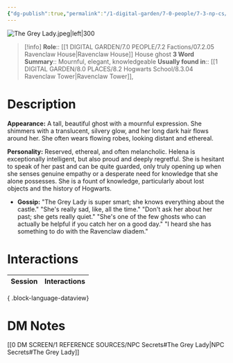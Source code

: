 ```yaml
---
{"dg-publish":true,"permalink":"/1-digital-garden/7-0-people/7-3-np-cs/the-grey-lady-helena-ravenclaw/","tags":["#person","hogwarts","hogwarts-faculty","ghost","#ravenclaw"]}
---
```


![The Grey Lady.jpeg|left|300](/img/user/1%20DIGITAL%20GARDEN/7.0%20PEOPLE/7.3%20NPCs/Headshots/The%20Grey%20Lady.jpeg)
>[!info] 
>**Role**:: [[1 DIGITAL GARDEN/7.0 PEOPLE/7.2 Factions/07.2.05 Ravenclaw House\|Ravenclaw House]] House ghost
>**3 Word Summary**:: Mournful, elegant, knowledgeable
>**Usually found in**:: [[1 DIGITAL GARDEN/8.0 PLACES/8.2 Hogwarts School/8.3.04 Ravenclaw Tower\|Ravenclaw Tower]], 
# Description

**Appearance:** A tall, beautiful ghost with a mournful expression. She shimmers with a translucent, silvery glow, and her long dark hair flows around her. She often wears flowing robes, looking distant and ethereal.

**Personality:** Reserved, ethereal, and often melancholic. Helena is exceptionally intelligent, but also proud and deeply regretful. She is hesitant to speak of her past and can be quite guarded, only truly opening up when she senses genuine empathy or a desperate need for knowledge that she alone possesses. She is a fount of knowledge, particularly about lost objects and the history of Hogwarts.

- **Gossip:** "The Grey Lady is super smart; she knows everything about the castle." "She's really sad, like, all the time." "Don't ask her about her past; she gets really quiet." "She's one of the few ghosts who can actually be helpful if you catch her on a good day." "I heard she has something to do with the Ravenclaw diadem."


# Interactions

| Session | Interactions |
| ------- | ------------ |

{ .block-language-dataview}

# DM Notes

[[0 DM SCREEN/1 REFERENCE SOURCES/NPC Secrets#The Grey Lady\|NPC Secrets#The Grey Lady]]